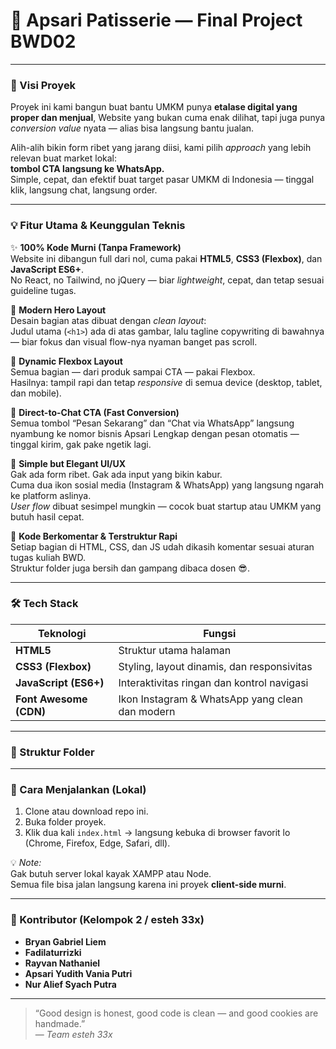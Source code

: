 # 🍪 Apsari Patisserie — Final Project BWD02
---

### 🎯 Visi Proyek

Proyek ini kami bangun buat bantu UMKM punya **etalase digital yang proper dan menjual**, Website yang bukan cuma enak dilihat, tapi juga punya *conversion value* nyata — alias bisa langsung bantu jualan.

Alih-alih bikin form ribet yang jarang diisi, kami pilih *approach* yang lebih relevan buat market lokal:  
**tombol CTA langsung ke WhatsApp.**  
Simple, cepat, dan efektif buat target pasar UMKM di Indonesia — tinggal klik, langsung chat, langsung order.

---

### 💡 Fitur Utama & Keunggulan Teknis

✨ **100% Kode Murni (Tanpa Framework)**  
Website ini dibangun full dari nol, cuma pakai **HTML5**, **CSS3 (Flexbox)**, dan **JavaScript ES6+**.  
No React, no Tailwind, no jQuery — biar *lightweight*, cepat, dan tetap sesuai guideline tugas.

🎨 **Modern Hero Layout**  
Desain bagian atas dibuat dengan *clean layout*:  
Judul utama (`<h1>`) ada di atas gambar, lalu tagline copywriting di bawahnya — biar fokus dan visual flow-nya nyaman banget pas scroll.

📱 **Dynamic Flexbox Layout**  
Semua bagian — dari produk sampai CTA — pakai Flexbox.  
Hasilnya: tampil rapi dan tetap *responsive* di semua device (desktop, tablet, dan mobile).

💬 **Direct-to-Chat CTA (Fast Conversion)**  
Semua tombol “Pesan Sekarang” dan “Chat via WhatsApp” langsung nyambung ke nomor bisnis Apsari
Lengkap dengan pesan otomatis — tinggal kirim, gak pake ngetik lagi.

🧁 **Simple but Elegant UI/UX**  
Gak ada form ribet. Gak ada input yang bikin kabur.  
Cuma dua ikon sosial media (Instagram & WhatsApp) yang langsung ngarah ke platform aslinya.  
*User flow* dibuat sesimpel mungkin — cocok buat startup atau UMKM yang butuh hasil cepat.

🧩 **Kode Berkomentar & Terstruktur Rapi**  
Setiap bagian di HTML, CSS, dan JS udah dikasih komentar sesuai aturan tugas kuliah BWD.  
Struktur folder juga bersih dan gampang dibaca dosen 😎.

---

### 🛠️ Tech Stack

| Teknologi | Fungsi |
|------------|---------|
| **HTML5** | Struktur utama halaman |
| **CSS3 (Flexbox)** | Styling, layout dinamis, dan responsivitas |
| **JavaScript (ES6+)** | Interaktivitas ringan dan kontrol navigasi |
| **Font Awesome (CDN)** | Ikon Instagram & WhatsApp yang clean dan modern |

---

### 📂 Struktur Folder 

---

### 🚀 Cara Menjalankan (Lokal)

1.  Clone atau download repo ini.  
2.  Buka folder proyek.  
3.  Klik dua kali `index.html` → langsung kebuka di browser favorit lo (Chrome, Firefox, Edge, Safari, dll).

💡 *Note:*  
Gak butuh server lokal kayak XAMPP atau Node.  
Semua file bisa jalan langsung karena ini proyek **client-side murni**.

---

### 👥 Kontributor (Kelompok 2 / esteh 33x)

- **Bryan Gabriel Liem**  
- **Fadilaturrizki**  
- **Rayvan Nathaniel**  
- **Apsari Yudith Vania Putri**  
- **Nur Alief Syach Putra**

---

> “Good design is honest, good code is clean — and good cookies are handmade.”  
> — *Team esteh 33x*

